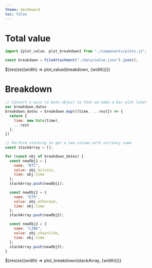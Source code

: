 ```yaml
---
theme: dashboard
toc: false
---
```


# Total value

```js
import {plot_value, plot_breakdown} from "./components/plots.js";
```

```js
const breakdown = FileAttachment("./data/value.json").json();
```

<!--- Re-render whenever the container resizes --->
<div class="grid grid-cols-1">
    <div class="card">${resize((width) => plot_value(breakdown, {width}))} </div>
</div>

# Breakdown

```js
// Convert x-axis to Date object so that we make a bar plot later
var breakdown_dates
breakdown_dates = breakdown.map(({time, ...rest}) => {
  return {
    time: new Date(time),
    ...rest
  };
})
```

```js
// Perform stacking to get a new column with currency name
const stackArray = [];

for (const obj of breakdown_dates) {
  const newObj1 = {
    name: "BTC",
    value: obj.bitcoin,
    time: obj.time
  };
  stackArray.push(newObj1);

  const newObj2 = {
    name: "ETH",
    value: obj.ethereum,
    time: obj.time
  };
  stackArray.push(newObj2);

  const newObj3 = {
    name: "LINK",
    value: obj.chainlink,
    time: obj.time
  };
  stackArray.push(newObj3);
}
```

<div class="grid grid-cols-1">
    <div class="card">${resize((width) => plot_breakdown(stackArray, {width}))} </div>
</div>